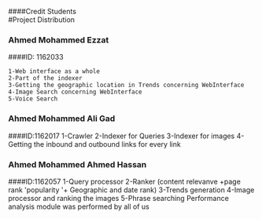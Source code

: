 ####Credit Students    
#Project Distribution
### Ahmed Mohammed Ezzat 
####ID: 1162033

    1-Web interface as a whole
    2-Part of the indexer
    3-Getting the geographic location in Trends concerning WebInterface
    4-Image Search concerning WebInterface
    5-Voice Search 

### Ahmed Mohammed Ali Gad
####ID:1162017
    1-Crawler 
    2-Indexer for Queries
    3-Indexer for images 
    4-Getting the inbound and outbound links for every link
### Ahmed Mohammed Ahmed Hassan   
####ID:1162057
      1-Query processor 
      2-Ranker (content relevanve +page rank 'popularity '+ Geographic and date rank)
      3-Trends generation
      4-Image processor and ranking the images 
      5-Phrase searching
Performance analysis module was performed by all of us 